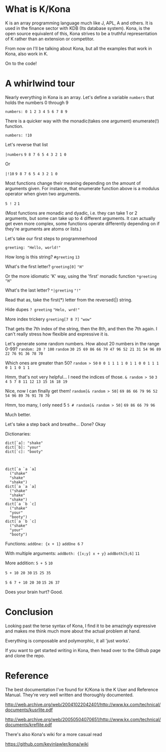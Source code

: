 # What is K/Kona

K is an array programming language much like J, APL, A and others.
It is used in the finance sector with KDB (Its database system). 
Kona, is the open source equivalent of this, Kona strives to be a truthful representation of K rather than an extension or competitor.

From now on I'll be talking about Kona, but all the examples that work in Kona, also work in K.

On to the code!

# A whirlwind tour

Nearly everything in Kona is an array. Let's define a variable `numbers` that holds the numbers 0 through 9

`numbers: 0 1 2 3 4 5 6 7 8 9`

There is a quicker way with the monadic(takes one argument) enumerate(!) function.

`numbers: !10`

Let's reverse that list

`|numbers`
  `9 8 7 6 5 4 3 2 1 0`

Or

`|!10`
  `9 8 7 6 5 4 3 2 1 0`

Most functions change their meaning depending on the amount of arguments given.
For instance, that enumerate function above is a modulus operator when given two arguments.

`5 ! 2`
  `1`

(Most functions are monadic and dyadic, i.e. they can take 1 or 2 arguments, but some can take up to 4 different arguments. It can actually get even more complex, some functions operate differently depending on if they're arguments are atoms or lists.)

Let's take our first steps to programmerhood

`greeting: "Hello, world!"`

How long is this string?
`#greeting`
  `13`

What's the first letter?
`greeting[0]`
  `"H"`

Or the more idiomatic 'K' way, using the 'first' monadic function
`*greeting`
  `"H"`

What's the last letter?
`*|greeting`
  `"!"`

Read that as, take the first(*) letter from the reversed(|) string.

Hide dupes
`? greeting`
  `"Helo, wrd!"`

More index trickery
`greeting[7 8 7]`
  `"wow"`

That gets the 7th index of the string, then the 8th, and then the 7th again.
I can't really stress how flexible and expressive it is.

Let's generate some random numbers. How about 20 numbers in the range 0-99?
`random: 20 ? 100`
`random`
  `30 25 69 86 66 79 47 96 52 21 31 54 96 89 22 76 91 36 78 70`

Which ones are greater than 50?
`random > 50`
  `0 0 1 1 1 1 0 1 1 0 0 1 1 1 0 1 1 0 1 1`

Hmm, that's not very helpful...
I need the indices of those.
`& random > 50`
  `3 4 5 7 8 11 12 13 15 16 18 19`

Nice, now I can finally get them!
`random[& random > 50]`
  `69 86 66 79 96 52 54 96 89 76 91 78 70`

Hmm, too many, I only need 5 
`5 # random[& random > 50]`
  `69 86 66 79 96`

Much better.

Let's take a step back and breathe...
Done? Okay

Dictionaries:

    
    dict[`a]: "shake"
    dict[`b]: "your"
    dict[`c]: "booty"
    


    dict[`a `a `a]
      ("shake"
      "shake"
      "shake")
    dict[`a `a `a]
      ("shake"
      "shake"
      "shake")
    dict[`a `b `c]
      ("shake"
      "your"
      "booty")
    dict[`a `b `c]
      ("shake"
      "your"
      "booty")


Functions:
`addOne: {x + 1}`
`addOne 6`
  `7`
  
With multiple arguments:
`addBoth: {[x;y] x + y}`
`addBoth[5;6]`
  `11`
  
More addition:
`5 + 5`
  `10`

`5 + 10 20 30`
  `15 25 35`

`5 6 7 + 10 20 30`
  `15 26 37`

Does your brain hurt? Good.

# Conclusion

Looking past the terse syntax of Kona, I find it to be amazingly expressive and makes me think much more about the actual problem at hand.

Everything is composable and polymorphic, it all 'just works'.

If you want to get started writing in Kona, then head over to the Github page and clone the repo.

# Reference

The best documentation I've found for K/Kona is the K User and Reference Manual.
They're very well written and thoroughly documented.

http://web.archive.org/web/20041022042401/http://www.kx.com/technical/documents/kusrlite.pdf

http://web.archive.org/web/20050504070651/http://www.kx.com/technical/documents/kreflite.pdf

There's also Kona's wiki for a more casual read

https://github.com/kevinlawler/kona/wiki
